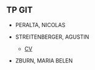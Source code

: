 ## TP GIT

* PERALTA, NICOLAS


* STREITENBERGER, AGUSTIN
	* [CV](https://github.com/Streitenberger20/TP1-GIT/blob/AgustinStreitenberger/CV%20agustin_streitenberger.md)


* ZBURN, MARIA BELEN
